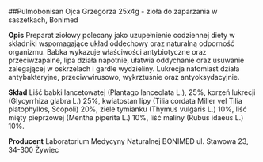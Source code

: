 ##Pulmobonisan Ojca Grzegorza 25x4g - zioła do zaparzania w saszetkach, Bonimed

**Opis** Preparat ziołowy polecany jako uzupełnienie codziennej diety
w składniki wspomagające układ oddechowy oraz naturalną odporność organizmu. Babka wykazuje właściwości antybiotyczne oraz przeciwzapalne, lipa działa napotnie, ułatwia oddychanie oraz usuwanie zalegającej w oskrzelach i gardle wydzieliny. Lukrecja natomiast działa antybakteryjne, przeciwwirusowo, wykrztuśnie oraz antyoksydacyjnie.

**Skład** Liść babki lancetowatej (Plantago lanceolata L.), 25%, korzeń lukrecji (Glycyrrhiza glabra L.) 25%, kwiatostan lipy (Tilia cordata Miller vel Tilia platophyllos, Scopoli) 20%, ziele tymianku (Thymus vulgaris L.) 10%, liść mięty pieprzowej (Mentha piperita L.) 10%, liść maliny (Rubus idaeus L.) 10%.

**Producent** Laboratorium Medycyny Naturalnej BONIMED
ul. Stawowa 23, 34-300 Żywiec
